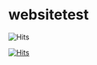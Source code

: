 # websitetest

![Hits](https://hitcounter.pythonanywhere.com/count/tag.svg?url=trantor.permutive.com)

[![Hits](https://hits.seeyoufarm.com/api/count/incr/badge.svg?url=https%3A%2F%2Ftrantor.permutive.com&count_bg=%2379C83D&title_bg=%23555555&icon=&icon_color=%23E7E7E7&title=hits&edge_flat=false)](https://hits.seeyoufarm.com)
